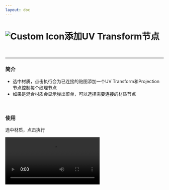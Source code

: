 ```yaml
---
layout: doc
---
```

# <span class="h1-icon"><img src="/img/OC-AddUVTransform.webp" alt="Custom Icon"></span>添加UV Transform节点

<br/>

---

### 简介

- 选中材质，点击执行会为已连接的贴图添加一个UV Transform和Projection节点控制每个纹理节点
- 如果是混合材质会显示弹出菜单，可以选择需要连接的材质节点


<br/>

### 使用
选中材质，点击执行
<br/>

<video controls>
  <source src="/img/oc-mattool-adduvtransform.webm" type="video/webm">
</video>

<br/>
<br/>